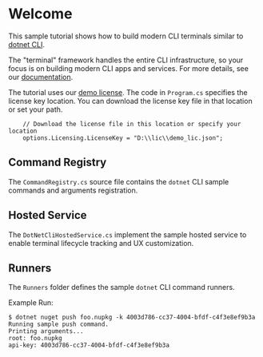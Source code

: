 # Welcome
This sample tutorial shows how to build modern CLI terminals similar to [dotnet CLI](https://docs.microsoft.com/en-us/dotnet/core/tools/).

The "terminal" framework handles the entire CLI infrastructure,  so your focus is on building modern CLI apps and services. For more details, see our [documentation](https://docs.perpetualintelligence.com/articles/terminal/intro.html).

The tutorial uses our [demo license](https://docs.perpetualintelligence.com/articles/pi-demo/intro.html).
The code in `Program.cs` specifies the license key location. You can download the license key file in that location or set your path.
```
    // Download the license file in this location or specify your location
    options.Licensing.LicenseKey = "D:\\lic\\demo_lic.json";
```

## Command Registry
The `CommandRegistry.cs` source file contains the `dotnet` CLI sample commands and arguments registration.

## Hosted Service
The `DotNetCliHostedService.cs` implement the sample hosted service to enable terminal lifecycle tracking and UX customization.

## Runners
The `Runners` folder defines the sample `dotnet` CLI command runners.

Example Run:
```
$ dotnet nuget push foo.nupkg -k 4003d786-cc37-4004-bfdf-c4f3e8ef9b3a
Running sample push command.
Printing arguments...
root: foo.nupkg
api-key: 4003d786-cc37-4004-bfdf-c4f3e8ef9b3a
```
